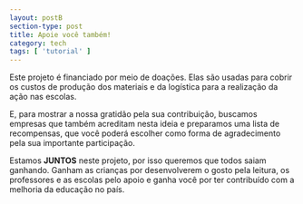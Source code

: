 ```yaml
---
layout: postB
section-type: post
title: Apoie você também!
category: tech
tags: [ 'tutorial' ]
---
```


Este projeto é financiado por meio de doações. Elas são usadas para cobrir os custos de produção dos materiais e da logística para a realização da ação nas escolas. 

E, para mostrar a nossa gratidão pela sua contribuição, buscamos empresas que também acreditam nesta ideia e preparamos uma lista de recompensas, que você poderá escolher como forma de agradecimento pela sua importante participação.

Estamos <b>JUNTOS</b> neste projeto, por isso queremos que todos saiam ganhando. Ganham as crianças por desenvolverem o gosto pela leitura, os professores e as escolas pelo apoio e ganha você por ter contribuído com a melhoria da educação no país.
